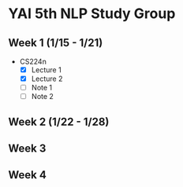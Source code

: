 # YAI 5th NLP Study Group

## Week 1 (1/15 - 1/21)

- CS224n
  - [x] Lecture 1
  - [x] Lecture 2
  - [ ] Note 1
  - [ ] Note 2

## Week 2 (1/22 - 1/28)

## Week 3

## Week 4

